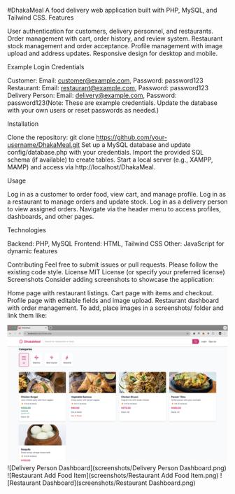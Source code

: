 #DhakaMeal
A food delivery web application built with PHP, MySQL, and Tailwind CSS.
Features

User authentication for customers, delivery personnel, and restaurants.
Order management with cart, order history, and review system.
Restaurant stock management and order acceptance.
Profile management with image upload and address updates.
Responsive design for desktop and mobile.

Example Login Credentials

Customer: Email: customer@example.com, Password: password123
Restaurant: Email: restaurant@example.com, Password: password123
Delivery Person: Email: delivery@example.com, Password: password123(Note: These are example credentials. Update the database with your own users or reset passwords as needed.)

Installation

Clone the repository: git clone https://github.com/your-username/DhakaMeal.git
Set up a MySQL database and update config/database.php with your credentials.
Import the provided SQL schema (if available) to create tables.
Start a local server (e.g., XAMPP, MAMP) and access via http://localhost/DhakaMeal.

Usage

Log in as a customer to order food, view cart, and manage profile.
Log in as a restaurant to manage orders and update stock.
Log in as a delivery person to view assigned orders.
Navigate via the header menu to access profiles, dashboards, and other pages.

Technologies

Backend: PHP, MySQL
Frontend: HTML, Tailwind CSS
Other: JavaScript for dynamic features

Contributing
Feel free to submit issues or pull requests. Please follow the existing code style.
License
MIT License (or specify your preferred license)
Screenshots
Consider adding screenshots to showcase the application:

Home page with restaurant listings.
Cart page with items and checkout.
Profile page with editable fields and image upload.
Restaurant dashboard with order management. To add, place images in a screenshots/ folder and link them like:

![Home Page](screenshots/homepage.png)
![Delivery Person Dashboard](screenshots/Delivery Person Dashboard.png)
![Restaurant Add Food Item](screenshots/Restaurant Add Food Item.png)
![Restaurant Dashboard](screenshots/Restaurant Dashboard.png)

